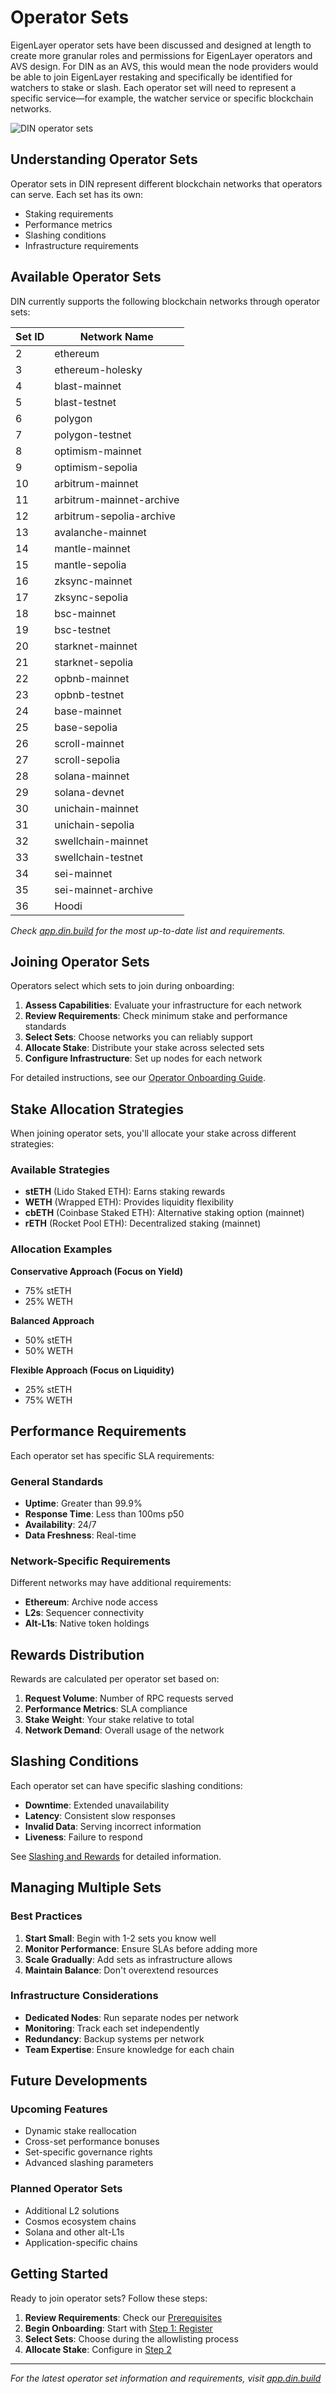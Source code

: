 # Operator Sets

EigenLayer operator sets have been discussed and designed at length to create more granular roles and permissions for EigenLayer operators and AVS design.
For DIN as an AVS, this would mean the node providers would be able to join EigenLayer restaking and specifically be identified for watchers to stake or slash.
Each operator set will need to represent a specific service—for example, the watcher service or specific blockchain networks.

![DIN operator sets](/img/operator-sets.png)

## Understanding Operator Sets

Operator sets in DIN represent different blockchain networks that operators can serve. Each set has its own:

- Staking requirements
- Performance metrics
- Slashing conditions
- Infrastructure requirements

## Available Operator Sets

DIN currently supports the following blockchain networks through operator sets:

| Set ID | Network Name |
|--------|-------------|
| 2 | ethereum |
| 3 | ethereum-holesky |
| 4 | blast-mainnet |
| 5 | blast-testnet |
| 6 | polygon |
| 7 | polygon-testnet |
| 8 | optimism-mainnet |
| 9 | optimism-sepolia |
| 10 | arbitrum-mainnet |
| 11 | arbitrum-mainnet-archive |
| 12 | arbitrum-sepolia-archive |
| 13 | avalanche-mainnet |
| 14 | mantle-mainnet |
| 15 | mantle-sepolia |
| 16 | zksync-mainnet |
| 17 | zksync-sepolia |
| 18 | bsc-mainnet |
| 19 | bsc-testnet |
| 20 | starknet-mainnet |
| 21 | starknet-sepolia |
| 22 | opbnb-mainnet |
| 23 | opbnb-testnet |
| 24 | base-mainnet |
| 25 | base-sepolia |
| 26 | scroll-mainnet |
| 27 | scroll-sepolia |
| 28 | solana-mainnet |
| 29 | solana-devnet |
| 30 | unichain-mainnet |
| 31 | unichain-sepolia |
| 32 | swellchain-mainnet |
| 33 | swellchain-testnet |
| 34 | sei-mainnet |
| 35 | sei-mainnet-archive |
| 36 | Hoodi |

*Check [app.din.build](https://app.din.build) for the most up-to-date list and requirements.*

## Joining Operator Sets

Operators select which sets to join during onboarding:

1. **Assess Capabilities**: Evaluate your infrastructure for each network
2. **Review Requirements**: Check minimum stake and performance standards
3. **Select Sets**: Choose networks you can reliably support
4. **Allocate Stake**: Distribute your stake across selected sets
5. **Configure Infrastructure**: Set up nodes for each network

For detailed instructions, see our [Operator Onboarding Guide](./operator-onboarding/index.md).

## Stake Allocation Strategies

When joining operator sets, you'll allocate your stake across different strategies:

### Available Strategies

- **stETH** (Lido Staked ETH): Earns staking rewards
- **WETH** (Wrapped ETH): Provides liquidity flexibility
- **cbETH** (Coinbase Staked ETH): Alternative staking option (mainnet)
- **rETH** (Rocket Pool ETH): Decentralized staking (mainnet)

### Allocation Examples

**Conservative Approach (Focus on Yield)**

- 75% stETH
- 25% WETH

**Balanced Approach**

- 50% stETH
- 50% WETH

**Flexible Approach (Focus on Liquidity)**

- 25% stETH
- 75% WETH

## Performance Requirements

Each operator set has specific SLA requirements:

### General Standards

- **Uptime**: Greater than 99.9%
- **Response Time**: Less than 100ms p50
- **Availability**: 24/7
- **Data Freshness**: Real-time

### Network-Specific Requirements

Different networks may have additional requirements:

- **Ethereum**: Archive node access
- **L2s**: Sequencer connectivity
- **Alt-L1s**: Native token holdings

## Rewards Distribution

Rewards are calculated per operator set based on:

1. **Request Volume**: Number of RPC requests served
2. **Performance Metrics**: SLA compliance
3. **Stake Weight**: Your stake relative to total
4. **Network Demand**: Overall usage of the network

## Slashing Conditions

Each operator set can have specific slashing conditions:

- **Downtime**: Extended unavailability
- **Latency**: Consistent slow responses
- **Invalid Data**: Serving incorrect information
- **Liveness**: Failure to respond

See [Slashing and Rewards](./slashing-and-rewards.md) for detailed information.

## Managing Multiple Sets

### Best Practices

1. **Start Small**: Begin with 1-2 sets you know well
2. **Monitor Performance**: Ensure SLAs before adding more
3. **Scale Gradually**: Add sets as infrastructure allows
4. **Maintain Balance**: Don't overextend resources

### Infrastructure Considerations

- **Dedicated Nodes**: Run separate nodes per network
- **Monitoring**: Track each set independently
- **Redundancy**: Backup systems per network
- **Team Expertise**: Ensure knowledge for each chain

## Future Developments

### Upcoming Features

- Dynamic stake reallocation
- Cross-set performance bonuses
- Set-specific governance rights
- Advanced slashing parameters

### Planned Operator Sets

- Additional L2 solutions
- Cosmos ecosystem chains
- Solana and other alt-L1s
- Application-specific chains

## Getting Started

Ready to join operator sets? Follow these steps:

1. **Review Requirements**: Check our [Prerequisites](./operator-onboarding/prerequisites.md)
2. **Begin Onboarding**: Start with [Step 1: Register](./operator-onboarding/step-1-register-operator.md)
3. **Select Sets**: Choose during the allowlisting process
4. **Allocate Stake**: Configure in [Step 2](./operator-onboarding/step-2-stake-tokens.md)

---

*For the latest operator set information and requirements, visit [app.din.build](https://app.din.build)*

